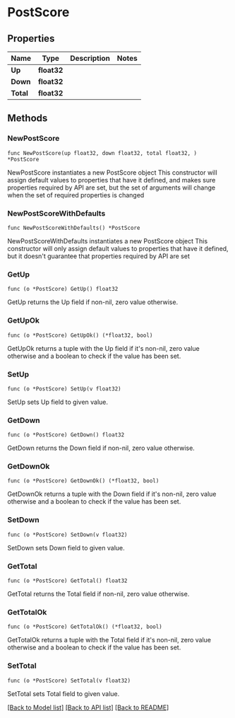 # PostScore

## Properties

Name | Type | Description | Notes
------------ | ------------- | ------------- | -------------
**Up** | **float32** |  | 
**Down** | **float32** |  | 
**Total** | **float32** |  | 

## Methods

### NewPostScore

`func NewPostScore(up float32, down float32, total float32, ) *PostScore`

NewPostScore instantiates a new PostScore object
This constructor will assign default values to properties that have it defined,
and makes sure properties required by API are set, but the set of arguments
will change when the set of required properties is changed

### NewPostScoreWithDefaults

`func NewPostScoreWithDefaults() *PostScore`

NewPostScoreWithDefaults instantiates a new PostScore object
This constructor will only assign default values to properties that have it defined,
but it doesn't guarantee that properties required by API are set

### GetUp

`func (o *PostScore) GetUp() float32`

GetUp returns the Up field if non-nil, zero value otherwise.

### GetUpOk

`func (o *PostScore) GetUpOk() (*float32, bool)`

GetUpOk returns a tuple with the Up field if it's non-nil, zero value otherwise
and a boolean to check if the value has been set.

### SetUp

`func (o *PostScore) SetUp(v float32)`

SetUp sets Up field to given value.


### GetDown

`func (o *PostScore) GetDown() float32`

GetDown returns the Down field if non-nil, zero value otherwise.

### GetDownOk

`func (o *PostScore) GetDownOk() (*float32, bool)`

GetDownOk returns a tuple with the Down field if it's non-nil, zero value otherwise
and a boolean to check if the value has been set.

### SetDown

`func (o *PostScore) SetDown(v float32)`

SetDown sets Down field to given value.


### GetTotal

`func (o *PostScore) GetTotal() float32`

GetTotal returns the Total field if non-nil, zero value otherwise.

### GetTotalOk

`func (o *PostScore) GetTotalOk() (*float32, bool)`

GetTotalOk returns a tuple with the Total field if it's non-nil, zero value otherwise
and a boolean to check if the value has been set.

### SetTotal

`func (o *PostScore) SetTotal(v float32)`

SetTotal sets Total field to given value.



[[Back to Model list]](../README.md#documentation-for-models) [[Back to API list]](../README.md#documentation-for-api-endpoints) [[Back to README]](../README.md)



